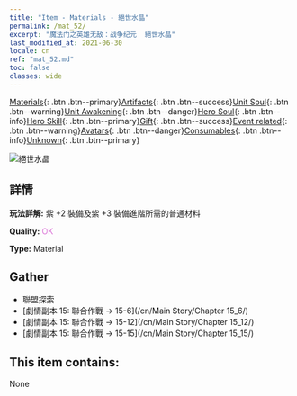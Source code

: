 ```yaml
---
title: "Item - Materials - 絕世水晶"
permalink: /mat_52/
excerpt: "魔法门之英雄无敌：战争纪元  絕世水晶"
last_modified_at: 2021-06-30
locale: cn
ref: "mat_52.md"
toc: false
classes: wide
---
```

 [Materials](/ItemsCN/){: .btn .btn--primary}[Artifacts](/ItemsCN/Artifacts/){: .btn .btn--success}[Unit Soul](/ItemsCN/UnitSoul/){: .btn .btn--warning}[Unit Awakening](/ItemsCN/UnitAwakening/){: .btn .btn--danger}[Hero Soul](/ItemsCN/HeroSoul/){: .btn .btn--info}[Hero Skill](/ItemsCN/HeroSkill/){: .btn .btn--primary}[Gift](/ItemsCN/Gift/){: .btn .btn--success}[Event related](/ItemsCN/Events/){: .btn .btn--warning}[Avatars](/ItemsCN/Avatars/){: .btn .btn--danger}[Consumables](/ItemsCN/Consumables/){: .btn .btn--info}[Unknown](/ItemsCN/Unknown/){: .btn .btn--primary}

 ![絕世水晶](/images/t/i_cailiao_shuijing2.png)

## 詳情
 **玩法詳解:** 紫 +2 裝備及紫 +3 裝備進階所需的普通材料

 **Quality:** <span style="color: #DA70D6">OK</span>

 **Type:** Material

## Gather

*    聯盟探索 
*    [劇情副本 15: 聯合作戰 -> 15-6](/cn/Main Story/Chapter 15_6/) 
*    [劇情副本 15: 聯合作戰 -> 15-12](/cn/Main Story/Chapter 15_12/) 
*    [劇情副本 15: 聯合作戰 -> 15-15](/cn/Main Story/Chapter 15_15/) 

## This item contains:

  None

